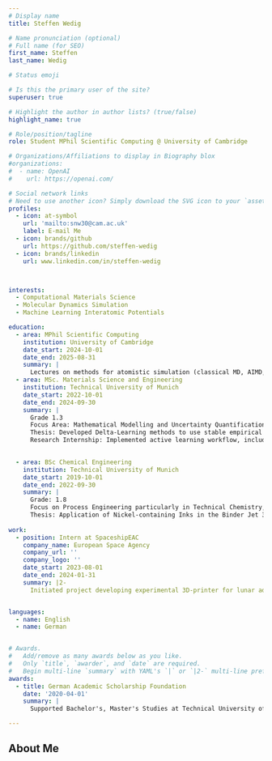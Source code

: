```yaml
---
# Display name
title: Steffen Wedig

# Name pronunciation (optional)
# Full name (for SEO)
first_name: Steffen
last_name: Wedig

# Status emoji

# Is this the primary user of the site?
superuser: true

# Highlight the author in author lists? (true/false)
highlight_name: true

# Role/position/tagline
role: Student MPhil Scientific Computing @ University of Cambridge

# Organizations/Affiliations to display in Biography blox
#organizations:
#  - name: OpenAI
#    url: https://openai.com/

# Social network links
# Need to use another icon? Simply download the SVG icon to your `assets/media/icons/` folder.
profiles:
  - icon: at-symbol
    url: 'mailto:snw30@cam.ac.uk'
    label: E-mail Me
  - icon: brands/github
    url: https://github.com/steffen-wedig
  - icon: brands/linkedin
    url: www.linkedin.com/in/steffen-wedig



interests:
  - Computational Materials Science
  - Molecular Dynamics Simulation
  - Machine Learning Interatomic Potentials

education:
  - area: MPhil Scientific Computing
    institution: University of Cambridge
    date_start: 2024-10-01
    date_end: 2025-08-31
    summary: |
      Lectures on methods for atomistic simulation (classical MD, AIMD, electronic structure) and high-performance computing (C++, CUDA, MPI, OpenMP). Thesis topics TBD.
  - area: MSc. Materials Science and Engineering
    institution: Technical University of Munich
    date_start: 2022-10-01
    date_end: 2024-09-30
    summary: |
      Grade 1.3
      Focus Area: Mathematical Modelling and Uncertainty Quantification
      Thesis: Developed Delta-Learning methods to use stable empirical force fields for top-down training of ML potentials on experimental observables. Extended functionality of in-house library for training ML-potentials. Supervised by Prof. Julija Zavadlav.
      Research Internship: Implemented active learning workflow, including metadynamics in PLUMED, DFT calculations in CP2K, and ML training to obtain NequIP potentials for simulation of metal-organic frameworks. Supervised by Prof. Alessio Gagliardi.

      
  - area: BSc Chemical Engineering
    institution: Technical University of Munich
    date_start: 2019-10-01
    date_end: 2022-09-30
    summary: |
      Grade: 1.8
      Focus on Process Engineering particularly in Technical Chemistry, hetrogeneous catalysis
      Thesis: Application of Nickel-containing Inks in the Binder Jet 3D-Printing of Ni/Al2O3 Catalysts for CO2 Methanation. Supervised by Prof. Kai-Olaf Hinrichsen.
      
work:
  - position: Intern at SpaceshipEAC
    company_name: European Space Agency
    company_url: ''
    company_logo: ''
    date_start: 2023-08-01
    date_end: 2024-01-31
    summary: |2-
      Initiated project developing experimental 3D-printer for lunar additive manufacturing. Responsible for mechanical design, simulation of the sintering process, development of printer control software, and manufacturing/assembly. Supervised by Dr. Aidan Cowley.


languages:
  - name: English
  - name: German


# Awards.
#   Add/remove as many awards below as you like.
#   Only `title`, `awarder`, and `date` are required.
#   Begin multi-line `summary` with YAML's `|` or `|2-` multi-line prefix and indent 2 spaces below.
awards:
  - title: German Academic Scholarship Foundation
    date: '2020-04-01'
    summary: |
      Supported Bachelor's, Master's Studies at Technical University of Munich, Supported MPhil at University of Cambridge with additional "Study-Abroad" program.

---
```


## About Me

